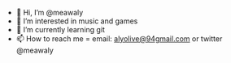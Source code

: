 - 👋 Hi, I’m @meawaly
- 👀 I’m interested in music and games
- 🌱 I’m currently learning git
- 📫 How to reach me = email: alyolive@94gmail.com or twitter @meawaly

<!---
meawaly/meawaly is a ✨ special ✨ repository because its `README.md` (this file) appears on your GitHub profile.
You can click the Preview link to take a look at your changes.
--->
